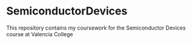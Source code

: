 # SemiconductorDevices
This repository contains my coursework for the Semiconductor Devices course at Valencia College
